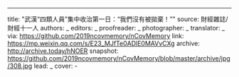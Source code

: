 -------------
title: "武漢“四類人員”集中收治第一日：“我們沒有被拋棄！”"
source: 財經雜誌/財經十一人
authors: _
editors: _
proofreader: _
photographer: _
translator: _
via: https://github.com/2019ncovmemory/nCovMemory
link: https://mp.weixin.qq.com/s/E23_MJfTe0ADlE0MAVvCXg
archive: http://archive.today/hNOER
snapshot: https://github.com/2019ncovmemory/nCovMemory/blob/master/archive/jpg/308.jpg
lead: _
cover: -
